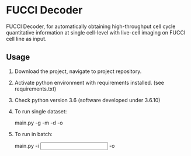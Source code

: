 # FUCCI Decoder

FUCCI Decoder, for automatically obtaining high-throughput cell cycle quantitative information at single cell-level with live-cell imaging on FUCCI cell line as input. 


## Usage

1. Download the project, navigate to project repository.
2. Activate python environment with requirements installed.  (see requirements.txt)
3. Check python version 3.6 (software developed under 3.6.10)
4. To run single dataset:
   
   main.py -g <GFP image> -m <mCherry image> -d <DIC image> -o <output directory>

5. To run in batch:
   
   main.py -i <input directory> -o <output directory>  
  